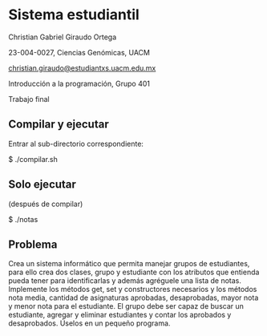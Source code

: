 # Sistema estudiantil

Christian Gabriel Giraudo Ortega

23-004-0027, Ciencias Genómicas, UACM

christian.giraudo@estudiantxs.uacm.edu.mx

Introducción a la programación, Grupo 401

Trabajo final

## Compilar y ejecutar

Entrar al sub-directorio correspondiente:

$ ./compilar.sh

## Solo ejecutar

(después de compilar)

$ ./notas

## Problema

Crea un sistema informático que permita manejar grupos de estudiantes,
para ello crea dos clases, grupo y estudiante con los atributos que
entienda pueda tener para identificarlas y además agréguele una lista de
notas. Implemente los métodos get, set y constructores necesarios y los
métodos nota media, cantidad de asignaturas aprobadas, desaprobadas,
mayor nota y menor nota para el estudiante. El grupo debe ser capaz de
buscar un estudiante, agregar y eliminar estudiantes y contar los
aprobados y desaprobados. Úselos en un pequeño programa.
